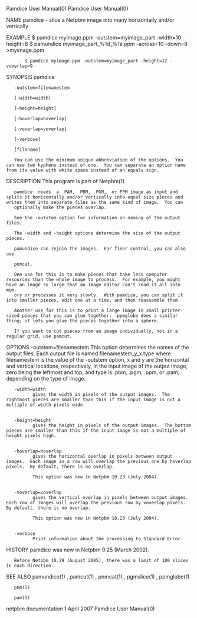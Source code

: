 Pamdice User Manual(0)                                                                                                                                                                 Pamdice User Manual(0)



NAME
       pamdice - slice a Netpbm image into many horizontally and/or vertically


EXAMPLE
           $ pamdice myimage.ppm -outstem=myimage_part -width=10 -height=8
           $ pamundice myimage_part_%1d_%1a.ppm -across=10 -down=8 >myimage.ppm

           $ pamdice myimage.ppm -outstem=myimage_part -height=12 -voverlap=9



SYNOPSIS
       pamdice

       -outstem=filenamestem

       [-width=width]

       [-height=height]

       [-hoverlap=hoverlap]

       [-voverlap=voverlap]

       [-verbose]

       [filename]

       You can use the minimum unique abbreviation of the options.  You can use two hyphens instead of one.  You can separate an option name from its value with white space instead of an equals sign.


DESCRIPTION
       This program is part of Netpbm(1)

       pamdice  reads  a  PAM,  PBM,  PGM,  or PPM image as input and splits it horizontally and/or vertically into equal size pieces and writes them into separate files as the same kind of image.  You can
       optionally make the pieces overlap.

       See the -outstem option for information on naming of the output files.

       The -width and -height options determine the size of the output pieces.

       pamundice can rejoin the images.  For finer control, you can also use

       pnmcat.

       One use for this is to make pieces that take less computer resources than the whole image to process.  For example, you might have an image so large that an image editor can't read it all into  mem-
       ory or processes it very slowly.  With pamdice, you can split it into smaller pieces, edit one at a time, and then reassemble them.

       Another use for this is to print a large image in small printer-sized pieces that you can glue together.  ppmglobe does a similar thing; it lets you glue the pieces together into a sphere.

       If you want to cut pieces from an image individually, not in a regular grid, use pamcut.



OPTIONS
       -outstem=filenamestem
              This  option  determines the names of the output files.  Each output file is named filenamestem_y_x.type where filenamestem is the value of the -outstem option, x and y are the horizontal and
              vertical locations, respectively, in the input image of the output image, zero being the leftmost and top, and type is .pbm, .pgm, .ppm, or .pam, depending on the type of image.


       -width=width
              gives the width in pixels of the output images.  The rightmost pieces are smaller than this if the input image is not a multiple of width pixels wide.


       -height=height
              gives the height in pixels of the output images.  The bottom pieces are smaller than this if the input image is not a multiple of height pixels high.


       -hoverlap=hoverlap
              gives the horizontal overlap in pixels between output images.  Each image in a row will overlap the previous one by hoverlap pixels.  By default, there is no overlap.

              This option was new in Netpbm 10.23 (July 2004).


       -voverlap=voverlap
              gives the vertical overlap in pixels between output images.  Each row of images will overlap the previous row by voverlap pixels.  By default, there is no overlap.

              This option was new in Netpbm 10.23 (July 2004).


       -verbose
              Print information about the processing to Standard Error.




HISTORY
       pamdice was new in Netpbm 9.25 (March 2002).

       Before Netpbm 10.29 (August 2005), there was a limit of 100 slices in each direction.


SEE ALSO
       pamundice(1) , pamcut(1) , pnmcat(1) , pgmslice(1) , ppmglobe(1)

       pnm(5)

       pam(5)



netpbm documentation                                                                             1 April 2007                                                                          Pamdice User Manual(0)
